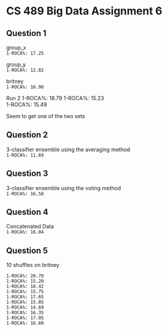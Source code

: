 CS 489 Big Data Assignment 6
============================

Question 1
----------
group_x  
`1-ROCA%: 17.25`

group_y  
`1-ROCA%: 12.82`

britney  
`1-ROCA%: 16.98`

Run 2
1-ROCA%: 18.79
1-ROCA%: 15.23  
1-ROCA%: 15.49

Seem to get one of the two sets

Question 2
----------
3-classifier ensemble using the averaging method  
`1-ROCA%: 11.69`

Question 3
----------
3-classifier ensemble using the voting method  
`1-ROCA%: 16.58`

Question 4
----------
Concatenated Data  
`1-ROCA%: 16.04`

Question 5
----------
10 shuffles on britney

```
1-ROCA%: 20.70  
1-ROCA%: 15.20
1-ROCA%: 18.42
1-ROCA%: 15.75
1-ROCA%: 17.65
1-ROCA%: 15.05
1-ROCA%: 14.69
1-ROCA%: 16.35
1-ROCA%: 17.05
1-ROCA%: 16.60
```
